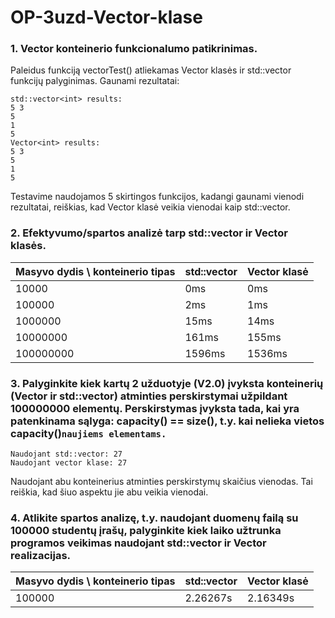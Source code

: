 # OP-3uzd-Vector-klase

### 1. Vector konteinerio funkcionalumo patikrinimas.
Paleidus funkciją vectorTest() atliekamas Vector klasės ir std::vector funkcijų palyginimas.
Gaunami rezultatai:

    std::vector<int> results: 
    5 3 
    5 
    1
    5
    Vector<int> results: 
    5 3 
    5 
    1
    5
    
Testavime naudojamos 5 skirtingos funkcijos, kadangi gaunami vienodi rezultatai, reiškias, kad Vector klasė veikia vienodai kaip std::vector.

### 2. Efektyvumo/spartos analizė tarp std::vector ir Vector klasės.

| Masyvo dydis \ konteinerio tipas | std::vector | Vector klasė |
| :------------------------------- | :---------- | :----------- |
| 10000                            | 0ms         | 0ms          |
| 100000                           | 2ms         | 1ms          |
| 1000000                          | 15ms        | 14ms         |
| 10000000                         | 161ms       | 155ms        |
| 100000000                        | 1596ms      | 1536ms       |

### 3. Palyginkite kiek kartų 2 užduotyje (V2.0) įvyksta konteinerių (Vector ir std::vector) atminties perskirstymai užpildant 100000000 elementų. Perskirstymas įvyksta tada, kai yra patenkinama sąlyga: capacity() == size(), t.y. kai nelieka vietos capacity()`naujiems elementams.`

    Naudojant std::vector: 27
    Naudojant vector klase: 27

Naudojant abu konteinerius atminties perskirstymų skaičius vienodas. Tai reiškia, kad šiuo aspektu jie abu veikia vienodai.

### 4. Atlikite spartos analizę, t.y. naudojant duomenų failą su 100000 studentų įrašų, palyginkite kiek laiko užtrunka programos veikimas naudojant std::vector ir Vector realizacijas.

| Masyvo dydis \ konteinerio tipas | std::vector | Vector klasė |
| :------------------------------- | :---------- | :----------- |
| 100000                           | 2.26267s    | 2.16349s     |
